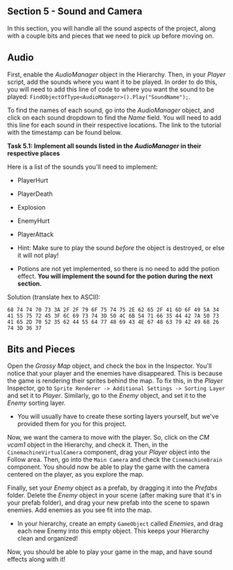 ## Section 5 - Sound and Camera

In this section, you will handle all the sound aspects of the project, along with a couple bits and pieces that we need to pick up before moving on.


## Audio


First, enable the *AudioManager* object in the Hierarchy. Then, in your *Player* script, add the sounds where you want it to be played. In order to do this, you will need to add this line of code to where you want the sound to be played: `FindObjectOfType<AudioManager>().Play("SoundName");`. 

To find the names of each sound, go into the *AudioManager* object, and click on each sound dropdown to find the *Name* field. You will need to add this line for each sound in their respective locations. The link to the tutorial with the timestamp can be found below.

**Task 5.1: Implement all sounds listed in the *AudioManager* in their respective places**

Here is a list of the sounds you'll need to implement:

- PlayerHurt
- PlayerDeath
- Explosion
- EnemyHurt
- PlayerAttack
  
- Hint: Make sure to play the sound *before* the object is destroyed, or else it will not play!
- Potions are not yet implemented, so there is no need to add the potion effect. **You will implement the sound for the potion during the next section.**

Solution (translate hex to ASCII):
```
68 74 74 70 73 3A 2F 2F 79 6F 75 74 75 2E 62 65 2F 41 6D 6F 49 5A 34 41 55 75 72 45 3F 6C 69 73 74 3D 50 4C 6B 54 71 66 35 44 42 7A 50 73 41 65 2D 70 52 35 62 44 55 64 77 48 69 43 4E 67 48 63 79 42 49 68 26 74 3D 36 37
```


## Bits and Pieces


Open the *Grassy Map* object, and check the box in the Inspector. You'll notice that your player and the enemies have disappeared. This is because the game is rendering their sprites behind the map. To fix this, in the *Player* Inspector, go to `Sprite Renderer -> Additional Settings -> Sorting Layer` and set it to *Player*. Similarly, go to the *Enemy* object, and set it to the *Enemy* sorting layer.
- You will usually have to create these sorting layers yourself, but we've provided them for you for this project.


Now, we want the camera to move with the player. So, click on the *CM vcam1* object in the Hierarchy, and check it. Then, in the `CinemachineVirtualCamera` component, drag your *Player* object into the Follow area. Then, go into the `Main Camera` and check the `CinemachineBrain` component. You should now be able to play the game with the camera centered on the player, as you explore the map.


Finally, set your *Enemy* object as a prefab, by dragging it into the *Prefabs* folder. Delete the *Enemy* object in your scene (after making sure that it's in your prefab folder), and drag your new prefab into the scene to spawn enemies. Add enemies as you see fit into the map.
- In your hierarchy, create an empty `GameObject` called *Enemies*, and drag each new Enemy into this empty object. This keeps your Hierarchy clean and organized!

Now, you should be able to play your game in the map, and have sound effects along with it! 
